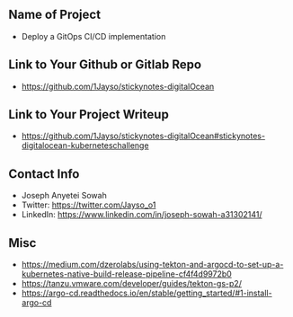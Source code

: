 ## Name of Project 

* Deploy a GitOps CI/CD implementation
 
## Link to Your Github or Gitlab Repo

* https://github.com/1Jayso/stickynotes-digitalOcean

## Link to Your Project Writeup

* https://github.com/1Jayso/stickynotes-digitalOcean#stickynotes-digitalocean-kuberneteschallenge

## Contact Info

* Joseph Anyetei Sowah 
* Twitter: https://twitter.com/Jayso_o1
* LinkedIn: https://www.linkedin.com/in/joseph-sowah-a31302141/

## Misc 
* https://medium.com/dzerolabs/using-tekton-and-argocd-to-set-up-a-kubernetes-native-build-release-pipeline-cf4f4d9972b0
* https://tanzu.vmware.com/developer/guides/tekton-gs-p2/
* https://argo-cd.readthedocs.io/en/stable/getting_started/#1-install-argo-cd
